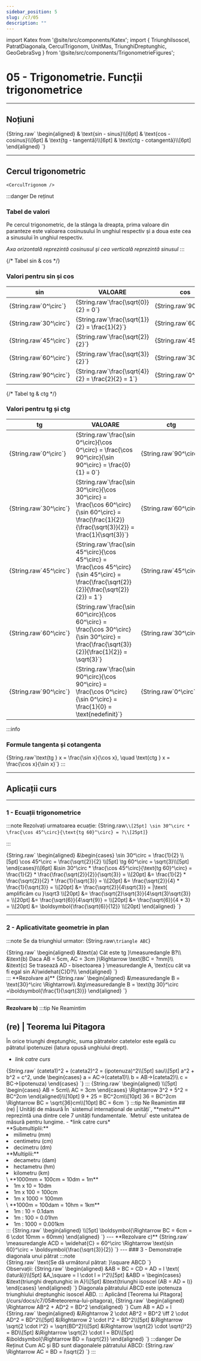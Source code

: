 ```yaml
---
sidebar_position: 5
slug: /c7/05
description: ""
---
```

import Katex from '@site/src/components/Katex';
import { TriunghiIsoscel, PatratDiagonala, CerculTrigonom, UnitMas, TriunghiDreptunghic, GeoGebraSvg } from '@site/src/components/TrigonometrieFigures';

# 05 - Trigonometrie. Funcții trigonometrice
---
## Noțiuni

<Katex>
{String.raw`
\begin{aligned}
& \text{sin - sinus}\\[6pt]
& \text{cos - cosinus}\\[6pt]
& \text{tg - tangentǎ}\\[6pt]
& \text{ctg - cotangentǎ}\\[6pt]
\end{aligned}
`}
</Katex>

---
## Cercul trigonometric
    <CerculTrigonom />
:::danger De reținut
### Tabel de valori
Pe cercul trigonometric, de la stânga la dreapta, prima valoare din paranteze este valoarea cosinusului în unghiul respectiv și a doua este cea a sinusului în unghiul respectiv. 

*Axa orizontalǎ reprezintǎ cosinusul şi cea verticalǎ reprezintǎ sinusul* 
:::
<div style={{ display: 'flex', gap: '2rem', flexWrap: 'wrap' }}>
  {/* Tabel sin & cos */}
  <div style={{ flex: 1, minWidth: '200px' }}>
    <h3>Valori pentru sin și cos</h3>
    <table style={{ width: '100%', tableLayout: 'fixed', borderCollapse: 'collapse' }}>
      <thead>
        <tr>
          <th>sin</th>
          <th>VALOARE</th>
          <th>cos</th>
        </tr>
      </thead>
      <tbody>
        <tr>
          <td><Katex>{String.raw`0^\circ`}</Katex></td>
          <td><Katex>{String.raw`\frac{\sqrt{0}}{2} = 0`}</Katex></td>
          <td><Katex>{String.raw`90^\circ`}</Katex></td>
        </tr>
        <tr>
          <td><Katex>{String.raw`30^\circ`}</Katex></td>
          <td><Katex>{String.raw`\frac{\sqrt{1}}{2} = \frac{1}{2}`}</Katex></td>
          <td><Katex>{String.raw`60^\circ`}</Katex></td>
        </tr>
        <tr>
          <td><Katex>{String.raw`45^\circ`}</Katex></td>
          <td><Katex>{String.raw`\frac{\sqrt{2}}{2}`}</Katex></td>
          <td><Katex>{String.raw`45^\circ`}</Katex></td>
        </tr>
        <tr>
          <td><Katex>{String.raw`60^\circ`}</Katex></td>
          <td><Katex>{String.raw`\frac{\sqrt{3}}{2}`}</Katex></td>
          <td><Katex>{String.raw`30^\circ`}</Katex></td>
        </tr>
        <tr>
          <td><Katex>{String.raw`90^\circ`}</Katex></td>
          <td><Katex>{String.raw`\frac{\sqrt{4}}{2} = \frac{2}{2} = 1`}</Katex></td>
          <td><Katex>{String.raw`0^\circ`}</Katex></td>
        </tr>
      </tbody>
    </table>
  </div>

  {/* Tabel tg & ctg */}
  <div style={{ flex: 1, minWidth: '450px' }}>
    <h3>Valori pentru tg și ctg</h3>
    <table style={{ width: '100%', tableLayout: 'fixed', borderCollapse: 'collapse' }}>
      <thead>
        <tr>
          <th>tg</th>
          <th>VALOARE</th>
          <th>ctg</th>
        </tr>
      </thead>
      <tbody>
        <tr>
          <td><Katex>{String.raw`0^\circ`}</Katex></td>
          <td><Katex>{String.raw`\frac{\sin 0^\circ}{\cos 0^\circ} = \frac{\cos 90^\circ}{\sin 90^\circ} = \frac{0}{1} = 0`}</Katex></td>
          <td><Katex>{String.raw`90^\circ`}</Katex></td>
        </tr>
        <tr>
          <td><Katex>{String.raw`30^\circ`}</Katex></td>
          <td><Katex>{String.raw`\frac{\sin 30^\circ}{\cos 30^\circ} = \frac{\cos 60^\circ}{\sin 60^\circ} = \frac{\frac{1}{2}}{\frac{\sqrt{3}}{2}} = \frac{1}{\sqrt{3}}`}</Katex></td>
          <td><Katex>{String.raw`60^\circ`}</Katex></td>
        </tr>
        <tr>
          <td><Katex>{String.raw`45^\circ`}</Katex></td>
          <td><Katex>{String.raw`\frac{\sin 45^\circ}{\cos 45^\circ} = \frac{\cos 45^\circ}{\sin 45^\circ} = \frac{\frac{\sqrt{2}}{2}}{\frac{\sqrt{2}}{2}} = 1`}</Katex></td>
          <td><Katex>{String.raw`45^\circ`}</Katex></td>
        </tr>
        <tr>
          <td><Katex>{String.raw`60^\circ`}</Katex></td>
          <td><Katex>{String.raw`\frac{\sin 60^\circ}{\cos 60^\circ} = \frac{\cos 30^\circ}{\sin 30^\circ} = \frac{\frac{\sqrt{3}}{2}}{\frac{1}{2}} = \sqrt{3}`}</Katex></td>
          <td><Katex>{String.raw`30^\circ`}</Katex></td>
        </tr>
        <tr>
          <td><Katex>{String.raw`90^\circ`}</Katex></td>
          <td><Katex>{String.raw`\frac{\sin 90^\circ}{\cos 90^\circ} = \frac{\cos 0^\circ}{\sin 0^\circ} = \frac{1}{0} = \text{nedefinit}`}</Katex></td>
          <td><Katex>{String.raw`0^\circ`}</Katex></td>
        </tr>
      </tbody>
    </table>
  </div>
</div>

:::info 
### Formule tangenta și cotangenta
  <Katex>
        {String.raw`\text{tg } x = \frac{\sin x}{\cos x}, \quad \text{ctg } x = \frac{\cos x}{\sin x}`}
    </Katex>
:::

---

## Aplicații curs

---

### 1 - Ecuații trigonometrice
:::note
Rezolvați urmatoarea ecuație: 
<Katex>
{String.raw`
\\[25pt]
\sin 30^\circ * \frac{\cos 45^\circ}{\text{tg 60}^\circ} = ?\\[25pt]
`}
</Katex>

:::
<div style={{ display: 'flex', gap: '2rem', flexWrap: 'wrap' }}>
<Katex>
{String.raw`
\begin{aligned}
&\begin{cases}
\sin 30^\circ = \frac{1}{2} \\[5pt]
\cos 45^\circ = \frac{\sqrt{2}}{2} \\[5pt]
\tg 60^\circ = \sqrt{3}\\[5pt]
\end{cases}\\[6pt]
&\sin 30^\circ * \frac{\cos 45^\circ}{\text{tg 60}^\circ} = \frac{1}{2} * \frac{\frac{\sqrt{2}}{2}}{\sqrt{3}} = \\[20pt]
&= \frac{1}{2} * \frac{\sqrt{2}}{2} * \frac{1}{\sqrt{3}} = \\[20pt]
&= \frac{\sqrt{2}}{4} * \frac{1}{\sqrt{3}} = \\[20pt]
&= \frac{\sqrt{2}}{4\sqrt{3}} = |\text{ amplificǎm cu }\sqrt3 \\[20pt]
&= \frac{\sqrt{2}\sqrt{3}}{4\sqrt{3}\sqrt{3}} = \\[20pt]
&= \frac{\sqrt{6}}{4\sqrt{9}} = \\[20pt]
&= \frac{\sqrt{6}}{4 * 3} = \\[20pt]
&= \boldsymbol{\frac{\sqrt{6}}{12}} \\[20pt]
\end{aligned}
`}
</Katex>
</div>

---

### 2 - Aplicativitate geometrie in plan
:::note
Se da triunghiul urmator:
<Katex>{String.raw`\triangle ABC`}</Katex>
<TriunghiIsoscel />
<div style={{ display: 'flex', gap: '2rem', flexWrap: 'wrap' }}>
<Katex>{String.raw`
\begin{aligned}
&\text{a) Cât este tg }\measuredangle B?\\
&\text{b) Daca AB = 5cm, AC = 3cm }\Rightarrow \text{BC = ?mm}\\
&\text{c) Se traseazǎ AD - bisectoarea } \measuredangle A, \text{cu cât va fi egal sin A}\widehat{C}D?\\
\end{aligned}
`}
</Katex>
</div>
:::
**Rezolvare a)**

<Katex>
{String.raw`
\begin{aligned}
&\measuredangle B = \text{30}^\circ \Rightarrow\\
&tg\measuredangle B = \text{tg 30}^\circ =\boldsymbol{\frac{1}{\sqrt{3}}}
\end{aligned}
`}
</Katex>

---

**Rezolvare b)**
:::tip Ne Reamintim
## (re) | Teorema lui Pitagora
În orice triunghi dreptunghic, suma pătratelor catetelor este egală cu pătratul ipotenuzei (latura opusă unghiului drept).
- *link catre curs*
<Katex>
{String.raw`
(cateta1)^2 + (cateta2)^2 = (ipotenuza)^2\\[5pt]
sau\\[5pt]
a^2 + b^2 = c^2, unde
\begin{cases}
a = AC->(cateta1)\\
b = AB->(cateta2)\\
c = BC->(ipotenuza)
\end{cases}
`}
</Katex>
:::
<Katex>
{String.raw`
\begin{aligned}
\\[5pt]
\begin{cases}
AB = 5cm\\
AC = 3cm
\end{cases} \Rightarrow 3^2 + 5^2 = BC^2cm
\end{aligned}\\[10pt]
9 + 25 = BC^2cm\\[10pt]
36 = BC^2cm \Rightarrow BC = \sqrt{36}cm\\[10pt]
BC = 6cm
`}
</Katex>
:::tip Ne Reamintim
## (re) | Unitǎți de mǎsurǎ
În `sistemul internațional de unități`, **metrul** reprezintǎ una dintre cele 7 unități fundamentale. `Metrul` este unitatea de măsură pentru lungime.
- *link catre curs*
<div style={{ display: 'flex', gap: '2rem', flexWrap: 'wrap' }}>
  <div style={{ flex: 1, minWidth: '200px' }}>
  **Submultiplii:**
  <li>milimetru (mm)</li>
  <li>centimetru (cm)</li>
  <li>decimetru (dm)</li>
  <UnitMas />
  </div>
  <div style={{ flex: 1, minWidth: '200px' }}>
  **Multiplii:**
  <li>decametru (dam)</li>
  <li>hectametru (hm)</li>
  <li>kilometru (km)</li>
  \
**1000mm = 100cm = 10dm = 1m**
<li>1m x 10 = 10dm</li>
<li>1m x 100 = 100cm</li>
<li>1m x 1000 = 100mm</li>
\
**1000m = 100dam = 10hm = 1km**
<li>1m : 10 = 0.1dam</li>
<li>1m : 100 = 0.01hm</li>
<li>1m : 1000 = 0.001km</li>
  </div>
</div>
:::
<Katex>
{String.raw`
\begin{aligned}
\\[5pt]
\boldsymbol{\Rightarrow BC = 6cm = 6 \cdot 10mm = 60mm}
\end{aligned}
`}
</Katex>
---
**Rezolvare c)**
<TriunghiDreptunghic />
<Katex>
{String.raw`
\measuredangle ACD = \widehat{C} = 60^\circ \Rightarrow \text{sin 60}^\circ = \boldsymbol{\frac{\sqrt{3}}{2}}
`}
</Katex>
---
### 3 - Demonstrație diagonala unui pǎtrat
:::note
<div style={{ display: 'flex', gap: '2rem', flexWrap: 'wrap' }}>
<Katex>{String.raw`
\text{Se dǎ urmǎtorul pǎtrat: }\square ABCD
`}
</Katex>
</div>
<GeoGebraSvg />
Observații:
<Katex>{String.raw`
\begin{aligned}
&AB = BC = CD = AD = l \text{ (laturǎ)}\\[5pt]
&A_\square = l \cdot l = l^2\\[5pt]
&ABD = 
\begin{cases}
&\text{triunghi dreptunghic in A}\\[5pt]
&\text{triunghi isoscel (AB = AD = l)}
\end{cases}
\end{aligned}
`}
</Katex>
Diagonala pǎtratului ABCD este ipotenuza triunghiului dreptunghic isoscel ABD.
:::
Aplicând [Teorema lui Pitagora](/curs/docs/c7/05#reteorema-lui-pitagora),
<Katex>{String.raw`
\begin{aligned}
\Rightarrow AB^2 + AD^2 = BD^2
\end{aligned}
`}
</Katex>
Cum AB = AD = l
<Katex>{String.raw`
\begin{aligned}
&\Rightarrow 2 \cdot AB^2 = BD^2 \iff 2 \cdot AD^2 = BD^2\\[5pt]
&\Rightarrow 2 \cdot l^2 = BD^2\\[5pt]
&\Rightarrow \sqrt{2 \cdot l^2} = \sqrt{BD^2}\\[5pt]
&\Rightarrow \sqrt{2} \cdot \sqrt{l^2} = BD\\[5pt]
&\Rightarrow \sqrt{2} \cdot l = BD\\[5pt]
&\boldsymbol{\Rightarrow BD = l\sqrt{2}}
\end{aligned}
`}
</Katex>
:::danger De Reținut
Cum AC și BD sunt diagonalele pǎtratului ABCD:
<Katex>{String.raw`
\Rightarrow AC = BD = l\sqrt{2}
`}
</Katex>
:::

